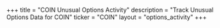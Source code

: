 +++
title = "COIN Unusual Options Activity"
description = "Track Unusual Options Data for COIN"
ticker = "COIN"
layout = "options_activity"
+++

